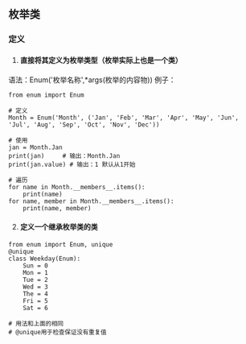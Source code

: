 ## 枚举类
### 定义
1. #### 直接将其定义为枚举类型（枚举实际上也是一个类）
语法：Enum('枚举名称',*args(枚举的内容物))
例子：
```commandline
from enum import Enum

# 定义
Month = Enum('Month', ('Jan', 'Feb', 'Mar', 'Apr', 'May', 'Jun', 'Jul', 'Aug', 'Sep', 'Oct', 'Nov', 'Dec'))

# 使用
jan = Month.Jan
print(jan)     # 输出：Month.Jan
print(jan.value) # 输出：1 默认从1开始

# 遍历
for name in Month.__members__.items():
    print(name)
for name, member in Month.__members__.items():
    print(name, member)
```

2. #### 定义一个继承枚举类的类
```commandline
from enum import Enum, unique
@unique
class Weekday(Enum):
    Sun = 0
    Mon = 1
    Tue = 2
    Wed = 3
    The = 4
    Fri = 5
    Sat = 6
    
# 用法和上面的相同
# @unique用于检查保证没有重复值
```
